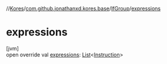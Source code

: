 //[Kores](../../../index.md)/[com.github.jonathanxd.kores.base](../index.md)/[IfGroup](index.md)/[expressions](expressions.md)

# expressions

[jvm]\
open override val [expressions](expressions.md): [List](https://kotlinlang.org/api/latest/jvm/stdlib/kotlin.collections/-list/index.html)<[Instruction](../../com.github.jonathanxd.kores/-instruction/index.md)>
